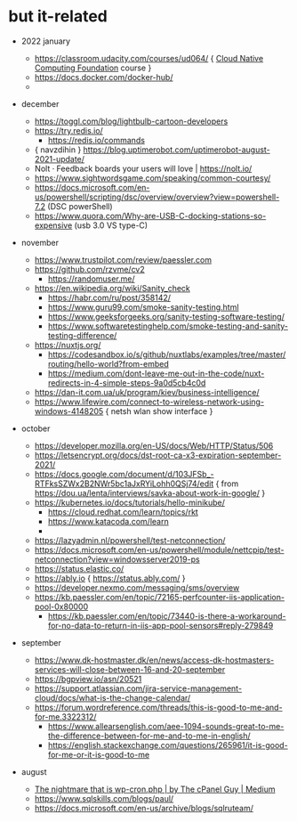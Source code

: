 # but it-related 

- 2022 january 
  - https://classroom.udacity.com/courses/ud064/  { [Cloud Native Computing Foundation](https://github.com/cncf/) course }
  - https://docs.docker.com/docker-hub/ 
  - 


- december 
  - https://toggl.com/blog/lightbulb-cartoon-developers
  - https://try.redis.io/ 
    - https://redis.io/commands 
  - { navzdihin } https://blog.uptimerobot.com/uptimerobot-august-2021-update/ 
  - Nolt · Feedback boards your users will love | https://nolt.io/ 
  - https://www.sightwordsgame.com/speaking/common-courtesy/ 
  - https://docs.microsoft.com/en-us/powershell/scripting/dsc/overview/overview?view=powershell-7.2 (DSC powerShell)  
  - https://www.quora.com/Why-are-USB-C-docking-stations-so-expensive (usb 3.0 VS type-C)


- november 
  - https://www.trustpilot.com/review/paessler.com
  - https://github.com/rzvme/cv2
    - https://randomuser.me/
  - https://en.wikipedia.org/wiki/Sanity_check
    - https://habr.com/ru/post/358142/
    - https://www.guru99.com/smoke-sanity-testing.html
    - https://www.geeksforgeeks.org/sanity-testing-software-testing/
    - https://www.softwaretestinghelp.com/smoke-testing-and-sanity-testing-difference/
  - https://nuxtjs.org/
    - https://codesandbox.io/s/github/nuxtlabs/examples/tree/master/routing/hello-world?from-embed 
    - https://medium.com/dont-leave-me-out-in-the-code/nuxt-redirects-in-4-simple-steps-9a0d5cb4c0d 
  - https://dan-it.com.ua/uk/program/kiev/business-intelligence/
  - https://www.lifewire.com/connect-to-wireless-network-using-windows-4148205 {  netsh wlan show interface }

- october
  - https://developer.mozilla.org/en-US/docs/Web/HTTP/Status/506
  - https://letsencrypt.org/docs/dst-root-ca-x3-expiration-september-2021/
  - https://docs.google.com/document/d/103JFSb_-RTFksSZWx2B2NWr5bc1aJxRYiLohh0QSj74/edit { from https://dou.ua/lenta/interviews/savka-about-work-in-google/ }
  - https://kubernetes.io/docs/tutorials/hello-minikube/
    - https://cloud.redhat.com/learn/topics/rkt
    - https://www.katacoda.com/learn
    - 
  - https://lazyadmin.nl/powershell/test-netconnection/
  - https://docs.microsoft.com/en-us/powershell/module/nettcpip/test-netconnection?view=windowsserver2019-ps
  - https://status.elastic.co/
  - https://ably.io { https://status.ably.com/ } 
  - https://developer.nexmo.com/messaging/sms/overview 
  - https://kb.paessler.com/en/topic/72165-perfcounter-iis-application-pool-0x80000
    - https://kb.paessler.com/en/topic/73440-is-there-a-workaround-for-no-data-to-return-in-iis-app-pool-sensors#reply-279849 

- september

  - https://www.dk-hostmaster.dk/en/news/access-dk-hostmasters-services-will-close-between-16-and-20-september
  - https://bgpview.io/asn/20521 
  - https://support.atlassian.com/jira-service-management-cloud/docs/what-is-the-change-calendar/
  - https://forum.wordreference.com/threads/this-is-good-to-me-and-for-me.3322312/
      - https://www.allearsenglish.com/aee-1094-sounds-great-to-me-the-difference-between-for-me-and-to-me-in-english/
      - https://english.stackexchange.com/questions/265961/it-is-good-for-me-or-it-is-good-to-me
 
- august 

  - [The nightmare that is wp-cron.php | by The cPanel Guy | Medium](https://medium.com/@thecpanelguy/the-nightmare-that-is-wpcron-php-ae31c1d3ae30)
  - https://www.sqlskills.com/blogs/paul/ 
  - https://docs.microsoft.com/en-us/archive/blogs/sqlruteam/

